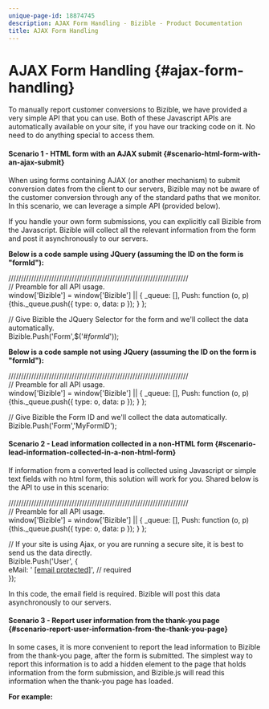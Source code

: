 ```yaml
---
unique-page-id: 18874745
description: AJAX Form Handling - Bizible - Product Documentation
title: AJAX Form Handling
---
```


# AJAX Form Handling {#ajax-form-handling}

To manually report customer conversions to Bizible, we have provided a very simple API that you can use. Both of these Javascript APIs are automatically available on your site, if you have our tracking code on it. No need to do anything special to access them.

#### Scenario 1 - HTML form with an AJAX submit {#scenario-html-form-with-an-ajax-submit}

When using forms containing AJAX (or another mechanism) to submit conversion dates from the client to our servers, Bizible may not be aware of the customer conversion through any of the standard paths that we monitor. In this scenario, we can leverage a simple API (provided below).   
  
If you handle your own form submissions, you can explicitly call Bizible from the Javascript. Bizible will collect all the relevant information from the form and post it asynchronously to our servers.  
  
**Below is a code sample using JQuery (assuming the ID on the form is "formId"):** 
  
///////////////////////////////////////////////////////////////////////  
// Preamble for all API usage.  
window['Bizible'] = window['Bizible'] || { _queue: [], Push: function (o, p) {this._queue.push({ type: o, data: p }); } };  
  
// Give Bizible the JQuery Selector for the form and we'll collect the data automatically.  
Bizible.Push('Form',$('#*formId*'));  
  
**Below is a code sample not using JQuery (assuming the ID on the form is "formId"):** 
  
///////////////////////////////////////////////////////////////////////  
// Preamble for all API usage.  
window['Bizible'] = window['Bizible'] || { _queue: [], Push: function (o, p) {this._queue.push({ type: o, data: p }); } };  
  
// Give Bizible the Form ID and we'll collect the data automatically.  
Bizible.Push('Form','MyFormID');

#### Scenario 2 - Lead information collected in a non-HTML form {#scenario-lead-information-collected-in-a-non-html-form}

If information from a converted lead is collected using Javascript or simple text fields with no html form, this solution will work for you. Shared below is the API to use in this scenario:   
  
///////////////////////////////////////////////////////////////////////  
// Preamble for all API usage.  
window['Bizible'] = window['Bizible'] || { _queue: [], Push: function (o, p) {this._queue.push({ type: o, data: p }); } };  
  
// If your site is using Ajax, or you are running a secure site, it is best to send us the data directly.  
Bizible.Push('User', {  
eMail: ' [[email protected]](http://docs.marketo.com/cdn-cgi/l/email-protection)', // required  
});  
  
In this code, the email field is required. Bizible will post this data asynchronously to our servers.

#### Scenario 3 - Report user information from the thank-you page {#scenario-report-user-information-from-the-thank-you-page}

In some cases, it is more convenient to report the lead information to Bizible from the thank-you page, after the form is submitted. The simplest way to report this information is to add a hidden element to the page that holds information from the form submission, and Bizible.js will read this information when the thank-you page has loaded.  
  
**For example:** 
<div id="bizible.reportUser" style="display:none"  
data-email=" [[email protected]](http://docs.marketo.com/cdn-cgi/l/email-protection)">  
  
It doesn't matter whether the hidden element is a div, script, or any other tag type. Bizible looks for the id="bizible.reportUser" to read the information.

